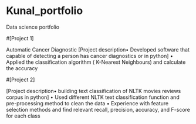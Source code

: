 # Kunal_portfolio
Data science portfolio

#[Project 1]

Automatic Cancer Diagnostic
[Project description• Developed software that capable of detecting a person has cancer diagnostics or  in python]
• Applied the classification algorithm ( K-Nearest Neighbours) and calculate the accuracy

#[Project 2]
 
[Project description• building text classification of NLTK movies reviews corpus in python]
• Used different NLTK text classification function and pre-processing method to clean the data
• Experience with feature selection methods and find relevant recall, precision, accuracy, and F-score for each class
